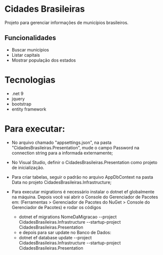 # Cidades Brasileiras

Projeto para gerenciar informações de municípios brasileiros.

## Funcionalidades

- Buscar municípios
- Listar capitais
- Mostrar população dos estados

# Tecnologias

- .net 9
- jquery
- bootstrap
- entity framework

# Para executar:

- No arquivo chamado "appsettings.json", na pasta "CidadesBrasileiras.Presentation", mude o campo Password na connection string para a informada externamente;

- No Visual Studio, definir o CidadesBrasileiras.Presentation como projeto de inicialização.

- Para criar tabelas, seguir o padrão no arquivo AppDbContext na pasta Data no projeto CidadesBrasileiras.Infrastructure;

- Para executar migrations é necessário instalar o dotnet ef globalmente na máquina. Depois você vai abrir o Console do Gerenciador de Pacotes em: (Ferramentas > Gerenciador de Pacotes do NuGet > Console do Gerenciador de Pacotes) e rodar os códigos
  - dotnet ef migrations NomeDaMigracao --project CidadesBrasileiras.Infrastructure --startup-project CidadesBrasileiras.Presentation
  - e depois para sar update no Banco de Dados:
  - dotnet ef database update --project CidadesBrasileiras.Infrastructure --startup-project CidadesBrasileiras.Presentation
